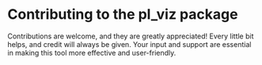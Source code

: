 # Contributing to the pl_viz package

Contributions are welcome, and they are greatly appreciated! Every little bit helps, and credit will always be given. Your input and support are essential in making this tool more effective and user-friendly.
